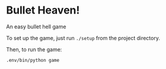 # Bullet Heaven!

An easy bullet hell game

To set up the game, just run `./setup` from the project directory.

Then, to run the game:
```
.env/bin/python game
```
